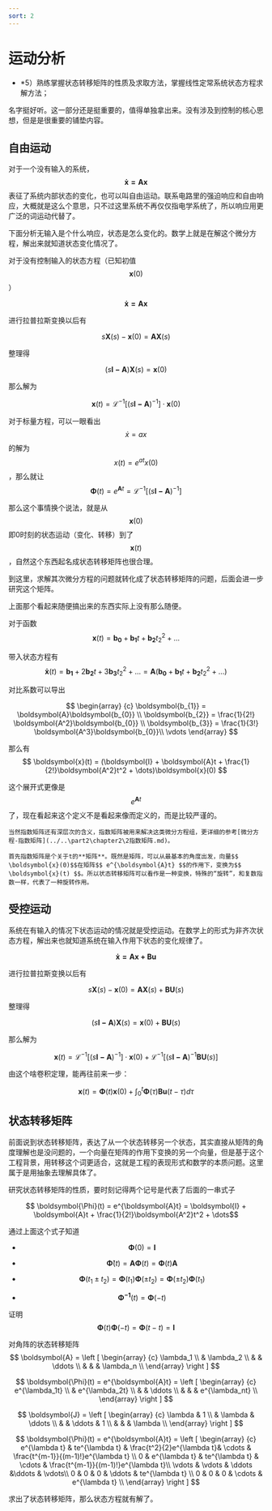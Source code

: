 ```yaml
---
sort: 2
---
```


# 运动分析


- *5）熟练掌握状态转移矩阵的性质及求取方法，掌握线性定常系统状态方程求解方法；

名字挺好听。这一部分还是挺重要的，值得单独拿出来。没有涉及到控制的核心思想，但是是很重要的铺垫内容。


## 自由运动


对于一个没有输入的系统，$$ \boldsymbol{\dot{x} = Ax}  $$表征了系统内部状态的变化，也可以叫自由运动。联系电路里的强迫响应和自由响应，大概就是这么个意思，只不过这里系统不再仅仅指电学系统了，所以响应用更广泛的词运动代替了。

下面分析无输入是个什么响应，状态是怎么变化的。数学上就是在解这个微分方程，解出来就知道状态变化情况了。

对于没有控制输入的状态方程（已知初值$$ \boldsymbol{x}(0) $$）

$$ \boldsymbol{\dot{x} = Ax}  $$

进行拉普拉斯变换以后有

$$ s\boldsymbol{X}(s) - \boldsymbol{x}(0)= \boldsymbol{AX}(s) $$

整理得

$$ (s\boldsymbol{I-A})\boldsymbol{X}(s) = \boldsymbol{x}(0) $$

那么解为

$$ \boldsymbol{x}(t) = \mathscr{L}^{-1}[(s\boldsymbol{I-A})^{-1}] \cdot \boldsymbol{x}(0) $$

对于标量方程，可以一眼看出$$ \dot{x} = ax $$的解为$$ x(t) = e^{at}x(0) $$，那么就让$$ \boldsymbol{\Phi}(t) =  e^{\boldsymbol{A}t} = \mathscr{L}^{-1}[(s\boldsymbol{I-A})^{-1}] $$

那么这个事情换个说法，就是从$$ \boldsymbol{x}(0) $$即0时刻的状态运动（变化、转移）到了$$\boldsymbol{x}(t)$$ ，自然这个东西起名成状态转移矩阵也很合理。

到这里，求解其次微分方程的问题就转化成了状态转移矩阵的问题，后面会进一步研究这个矩阵。

上面那个看起来随便搞出来的东西实际上没有那么随便。

对于函数
$$ \boldsymbol{x}(t) = \boldsymbol{b_{0}} + \boldsymbol{b_{1}}t + \boldsymbol{b_{2}}t_2^2 + \dots $$

带入状态方程有
$$ \boldsymbol{\dot{x}}(t) = \boldsymbol{b_{1}} + 2\boldsymbol{b_{2}}t + 3\boldsymbol{b_{3}}t_2^2 + \dots = \boldsymbol{A}(\boldsymbol{b_{0}} + \boldsymbol{b_{1}}t + \boldsymbol{b_{2}}t_2^2 + \dots)$$

对比系数可以导出

$$
\begin{array} {c}
\boldsymbol{b_{1}} = \boldsymbol{A}\boldsymbol{b_{0}} \\
\boldsymbol{b_{2}} = \frac{1}{2!} \boldsymbol{A^2}\boldsymbol{b_{0}} \\ 
\boldsymbol{b_{3}} = \frac{1}{3!} \boldsymbol{A^3}\boldsymbol{b_{0}}\\
\vdots
\end{array}
$$

那么有
$$ \boldsymbol{x}(t) = (\boldsymbol{I} + \boldsymbol{A}t + \frac{1}{2!}\boldsymbol{A^2}t^2 + \dots)\boldsymbol{x}(0) $$

这个展开式更像是$$ e^{\boldsymbol{A}t} $$了，现在看起来这个定义不是看起来像而定义的，而是比较严谨的。

```tip
当然指数矩阵还有深层次的含义，指数矩阵被用来解决这类微分方程组，更详细的参考[微分方程-指数矩阵](../..\part2\chapter2\2指数矩阵.md)。

首先指数矩阵是个关于t的**矩阵**。既然是矩阵，可以从最基本的角度出发，向量$$ \boldsymbol{x}(0)$$在矩阵$$ e^{\boldsymbol{A}t} $$的作用下，变换为$$ \boldsymbol{x}(t) $$。所以状态转移矩阵可以看作是一种变换，特殊的“旋转”，和复数指数一样，代表了一种旋转作用。
```


## 受控运动

系统在有输入的情况下状态运动的情况就是受控运动。在数学上的形式为非齐次状态方程，解出来也就知道系统在输入作用下状态的变化规律了。

$$ \boldsymbol{\dot{x} = Ax +Bu}  $$

进行拉普拉斯变换以后有

$$ s\boldsymbol{X}(s) - \boldsymbol{x}(0)= \boldsymbol{AX}(s) + \boldsymbol{BU}(s)$$

整理得

$$ (s\boldsymbol{I-A})\boldsymbol{X}(s) = \boldsymbol{x}(0) + \boldsymbol{BU}(s)$$

那么解为

$$ \boldsymbol{x}(t) = \mathscr{L}^{-1}[(s\boldsymbol{I-A})^{-1}] \cdot \boldsymbol{x}(0) + \mathscr{L}^{-1}[(s\boldsymbol{I-A})^{-1}\boldsymbol{BU}(s)] $$


由这个啥卷积定理，能再往前来一步：

$$ \boldsymbol{x}(t) = \boldsymbol{\Phi}(t)\boldsymbol{x}(0)  + \int_{0}^{t} \boldsymbol{\Phi}(\tau)\boldsymbol{Bu}(t-\tau)d\tau $$


## 状态转移矩阵

前面说到状态转移矩阵，表达了从一个状态转移另一个状态，其实直接从矩阵的角度理解也是没问题的，一个向量在矩阵的作用下变换的另一个向量，但是基于这个工程背景，用转移这个词更适合，这就是工程的表现形式和数学的本质问题。这里属于是用抽象去理解具体了。  

研究状态转移矩阵的性质，要时刻记得两个记号是代表了后面的一串式子

$$ \boldsymbol{\Phi}(t) =  e^{\boldsymbol{A}t} = \boldsymbol{I} + \boldsymbol{A}t + \frac{1}{2!}\boldsymbol{A^2}t^2 + \dots$$

通过上面这个式子知道

- $$ \boldsymbol{\Phi}(0) = \boldsymbol{I} $$

- $$ \boldsymbol{\dot{\Phi}}(t) = \boldsymbol{A\Phi}(t) = \boldsymbol{\Phi}(t)\boldsymbol{A} $$

- $$ \boldsymbol{\Phi}(t_1 \pm t_2) = \boldsymbol{\Phi}(t_1)  \boldsymbol{\Phi}(\pm t_2) = \boldsymbol{\Phi}(\pm t_2)\boldsymbol{\Phi}(t_1)  $$

- $$ \boldsymbol{\Phi^{-1}}(t) = \boldsymbol{\Phi}(-t) $$

证明$$ \boldsymbol{\Phi}(t)\boldsymbol{\Phi}(-t) = \boldsymbol{\Phi}(t-t) = \boldsymbol{I} $$


对角阵的状态转移矩阵
$$
\boldsymbol{A} = 
\left [ \begin{array} {c}
\lambda_1   \\  
   & \lambda_2  \\  
   &  & \ddots \\
    &  &  & \lambda_n \\
\end{array} \right ]
$$

$$
\boldsymbol{\Phi}(t) =  e^{\boldsymbol{A}t} =
\left [ \begin{array} {c}
e^{\lambda_1t}   \\  
   & e^{\lambda_2t}  \\  
   &  & \ddots \\
    &  &  & e^{\lambda_nt} \\
\end{array} \right ]
$$


$$
\boldsymbol{J} = 
\left [ \begin{array} {c}
\lambda & 1   \\  
   & \lambda  & \ddots \\  
   &  & \ddots & 1 \\
    &  &  & \lambda \\
\end{array} \right ]
$$

$$
\boldsymbol{\Phi}(t) =  e^{\boldsymbol{A}t} =
\left [ \begin{array} {c}
e^{\lambda t} &  te^{\lambda t} &  \frac{t^2}{2}e^{\lambda t}& \cdots &  \frac{t^{m-1}}{(m-1)!}e^{\lambda t} \\  
0  & e^{\lambda t}  &  te^{\lambda t} & \cdots &  \frac{t^{m-1}}{(m-1)!}e^{\lambda t}\\  
\vdots & \vdots & \ddots &\ddots & \vdots\\
0  & 0 & 0 & \ddots &  te^{\lambda t} \\
0  & 0 & 0 & \cdots & e^{\lambda t} \\
\end{array} \right ]
$$


求出了状态转移矩阵，那么状态方程就有解了。



